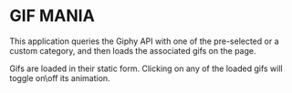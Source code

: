 # GIF MANIA

This application queries the Giphy API with one of the pre-selected or a custom category, and then loads the associated gifs on the page.

Gifs are loaded in their static form. Clicking on any of the loaded gifs will toggle on\off its animation.

